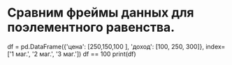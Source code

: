 # Сравним фреймы данных для поэлементного равенства.
df = pd.DataFrame({'цена': [250,150,100  ],
                    'доход': [100, 250, 300]},
                   index=['1 маг.', '2 маг.', '3 маг.'])
df == 100
print(df)
